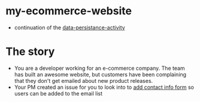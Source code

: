 # my-ecommerce-website
- continuation of the [data-persistance-activity](https://www.github.com/hinchley2018/data-persistance-activity)

# The story
- You are a developer working for an e-commerce company. The team has built an awesome website, but customers have been complaining that they don't get emailed about new product releases.
- Your PM created an issue for you to look into to [add contact info form](https://github.com/hinchley2018/my-ecommerce-website/issues/3) so users can be added to the email list